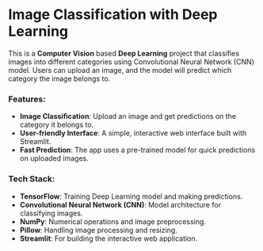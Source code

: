 # Image Classification with Deep Learning

This is a **Computer Vision** based **Deep Learning** project that classifies images into different categories using Convolutional Neural Network (CNN) model. Users can upload an image, and the model will predict which category the image belongs to.

### Features:
- **Image Classification**: Upload an image and get predictions on the category it belongs to.
- **User-friendly Interface**: A simple, interactive web interface built with Streamlit.
- **Fast Prediction**: The app uses a pre-trained model for quick predictions on uploaded images.

### Tech Stack:
- **TensorFlow**: Training Deep Learning model and making predictions.
- **Convolutional Neural Network (CNN)**: Model architecture for classifying images.
- **NumPy**: Numerical operations and image preprocessing.
- **Pillow**: Handling image processing and resizing.
- **Streamlit**: For building the interactive web application.
